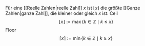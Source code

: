 Für eine [[Reelle Zahlen|reelle Zahl]] $x$ ist $\lfloor x\rfloor$ die größte [[Ganze Zahlen|ganze Zahl]], die kleiner oder gleich $x$ ist:
Ceil
$$\lfloor x\rfloor :=\max\{k\in \mathbb {Z} \mid k\leq x\}$$
Floor
$$\lceil x\rceil :=\min\{k\in \mathbb {Z} \mid k\geq x\}$$
